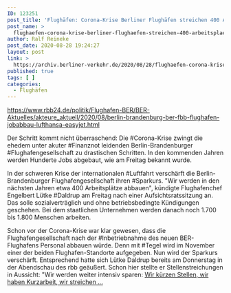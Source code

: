 ```yaml
---
ID: 123251
post_title: 'Flughäfen: Corona-Krise Berliner Flughäfen streichen 400 Arbeitsplätze, aus rbb24.de'
post_name: >
  flughaefen-corona-krise-berliner-flughaefen-streichen-400-arbeitsplaetze-aus-rbb24-de
author: Ralf Reineke
post_date: 2020-08-28 19:24:27
layout: post
link: >
  https://archiv.berliner-verkehr.de/2020/08/28/flughaefen-corona-krise-berliner-flughaefen-streichen-400-arbeitsplaetze-aus-rbb24-de/
published: true
tags: [ ]
categories:
  - Flughäfen
---
```

https://www.rbb24.de/politik/Flughafen-BER/BER-Aktuelles/akteure_aktuell/2020/08/berlin-brandenburg-ber-fbb-flughafen-jobabbau-lufthansa-easyjet.html

Der Schritt kommt nicht überraschend: Die #Corona-Krise zwingt die ehedem unter akuter #Finanznot leidenden Berlin-Brandenburger #Flughafengesellschaft zu drastischen Schritten. In den kommenden Jahren werden Hunderte Jobs abgebaut, wie am Freitag bekannt wurde.

In der schweren Krise der internationalen #Luftfahrt verschärft die Berlin-Brandenburger Flughafengesellschaft ihren #Sparkurs. "Wir werden in den nächsten Jahren etwa 400 Arbeitsplätze abbauen", kündigte Flughafenchef Engelbert Lütke #Daldrup am Freitag nach einer Aufsichtsratssitzung an. Das solle sozialverträglich und ohne betriebsbedingte Kündigungen geschehen. Bei dem staatlichen Unternehmen werden danach noch 1.700 bis 1.800 Menschen arbeiten.

Schon vor der Corona-Krise war klar gewesen, dass die Flughafengesellschaft nach der #Inbetriebnahme des neuen BER-Flughafens Personal abbauen würde. Denn mit #Tegel wird im November einer der beiden Flughafen-Standorte aufgegeben. Nun wird der Sparkurs verschärft. Entsprechend hatte sich Lütke Daldrup bereits am Donnerstag in der Abendschau des rbb geäußert. Schon hier stellte er Stellenstreichungen in Aussicht: "Wir werden weiter intensiv sparen: <a href="https://www.rbb24.de/politik/Flughafen-BER/BER-Aktuelles/akteure_aktuell/2020/08/berlin-brandenburg-ber-fbb-flughafen-jobabbau-lufthansa-easyjet.html">Wir kürzen Stellen, wir haben Kurzarbeit, wir streichen ...</a>